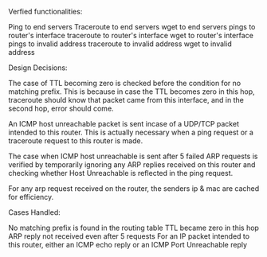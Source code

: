Verfied functionalities:

Ping to end servers
Traceroute to end servers
wget to end servers
pings to router's interface
traceroute to router's interface
wget to router's interface
pings to invalid address
traceroute to invalid address
wget to invalid address

Design Decisions:

The case of TTL becoming zero is checked before the condition for no matching prefix. This is because in case the TTL becomes zero in this hop, traceroute should know that packet came from this interface, and in the second hop, error should come. 

An ICMP host unreachable packet is sent incase of a UDP/TCP packet intended to this router. This is actually necessary when a ping request or a traceroute request to this router is made.

The case when ICMP host unreachable is sent after 5 failed ARP requests is verified by temporarily ignoring any ARP replies received on this router and checking whether Host Unreachable is reflected in the ping request.

For any arp request received on the router, the senders ip & mac are cached for efficiency.

Cases Handled:

No matching prefix is found in the routing table
TTL became zero in this hop
ARP reply not received even after 5 requests
For an IP packet intended to this router, either an ICMP echo reply or an ICMP Port Unreachable reply
